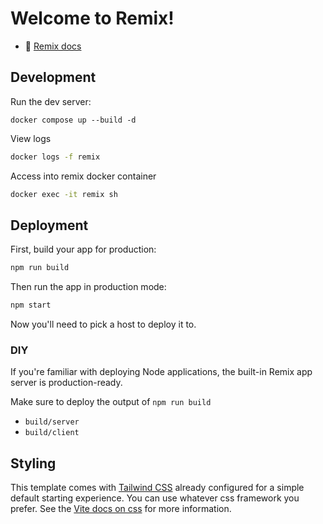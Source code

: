 # Welcome to Remix!

- 📖 [Remix docs](https://remix.run/docs)

## Development

Run the dev server:

```shellscript
docker compose up --build -d
```

View logs

```bash
docker logs -f remix
```

Access into remix docker container

```bash
docker exec -it remix sh
```

## Deployment

First, build your app for production:

```sh
npm run build
```

Then run the app in production mode:

```sh
npm start
```

Now you'll need to pick a host to deploy it to.

### DIY

If you're familiar with deploying Node applications, the built-in Remix app server is production-ready.

Make sure to deploy the output of `npm run build`

- `build/server`
- `build/client`

## Styling

This template comes with [Tailwind CSS](https://tailwindcss.com/) already configured for a simple default starting experience. You can use whatever css framework you prefer. See the [Vite docs on css](https://vitejs.dev/guide/features.html#css) for more information.
